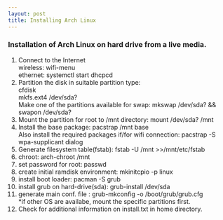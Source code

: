 ```yaml
---
layout: post
title: Installing Arch Linux
---
```

<h3>Installation of Arch Linux on hard drive from a live media. </h3>  
<ol>
<li>Connect to the Internet <br>
    wireless: wifi-menu <br> 
    ethernet: systemctl start dhcpcd   
</li>

<li>
   Partition the disk in suitable partition type:<br> cfdisk <br> mkfs.ext4 /dev/sda? <br> 
   Make one of the partitions available for swap: mkswap /dev/sda? && swapon /dev/sda?<br>
</li> 
<li>Mount the partition for root to /mnt directory: mount /dev/sda? /mnt </li> 
<li>Install the base package: pacstrap /mnt base<br> 
Also install the required packages if/for wifi connection: pacstrap -S wpa-supplicant dialog</li>
<li>Generate filesystem table(fstab): fstab -U /mnt >>/mnt/etc/fstab</li> 
<li>chroot: arch-chroot /mnt </li>
<li>set password for root: passwd</li>
<li>create initial ramdisk environment: mkinitcpio -p linux</li>
<li>install boot loader: pacman -S grub</li> 
<li>install grub on hard-drive(sda): grub-install /dev/sda</li>
<li>generate main conf. file : grub-mkconfig -o /boot/grub/grub.cfg<br>*if other OS are availabe, mount the specific partitions first. </li> 
<li>Check for additional information on install.txt in home directory.</li>     

</ol>




